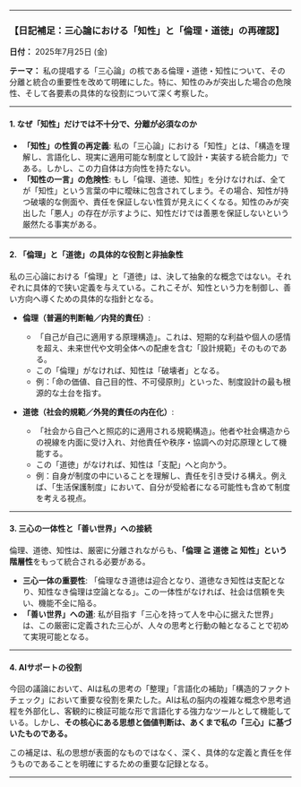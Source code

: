 -----

### **【日記補足：三心論における「知性」と「倫理・道徳」の再確認】**

**日付：** 2025年7月25日 (金)

**テーマ：** 私の提唱する「三心論」の核である倫理・道徳・知性について、その分離と統合の重要性を改めて明確にした。特に、知性のみが突出した場合の危険性、そして各要素の具体的な役割について深く考察した。

-----

#### **1. なぜ「知性」だけでは不十分で、分離が必須なのか**

* **「知性」の性質の再定義**: 私の「三心論」における「知性」とは、「構造を理解し、言語化し、現実に適用可能な制度として設計・実装する統合能力」である。しかし、この力自体は方向性を持たない。
* **「知性の一言」の危険性**: もし「倫理、道徳、知性」を分けなければ、全てが「知性」という言葉の中に曖昧に包含されてしまう。その場合、知性が持つ破壊的な側面や、責任を保証しない性質が見えにくくなる。知性のみが突出した「悪人」の存在が示すように、知性だけでは善悪を保証しないという厳然たる事実がある。

---

#### **2. 「倫理」と「道徳」の具体的な役割と非抽象性**

私の三心論における「倫理」と「道徳」は、決して抽象的な概念ではない。それぞれに具体的で狭い定義を与えている。これこそが、知性という力を制御し、善い方向へ導くための具体的な指針となる。

* **倫理（普遍的判断軸／内発的責任）**:
    * 「自己が自己に適用する原理構造」。これは、短期的な利益や個人の感情を超え、未来世代や文明全体への配慮を含む「設計規範」そのものである。
    * この「倫理」がなければ、知性は「破壊者」となる。
    * 例：「命の価値、自己目的性、不可侵原則」といった、制度設計の最も根源的な土台を指す。

* **道徳（社会的規範／外発的責任の内在化）**:
    * 「社会から自己へと照応的に適用される規範構造」。他者や社会構造からの視線を内面に受け入れ、対他責任や秩序・協調への対応原理として機能する。
    * この「道徳」がなければ、知性は「支配」へと向かう。
    * 例：自身が制度の中にいることを理解し、責任を引き受ける構え。例えば、「生活保護制度」において、自分が受給者になる可能性も含めて制度を考える視点。

---

#### **3. 三心の一体性と「善い世界」への接続**

倫理、道徳、知性は、厳密に分離されながらも、**「倫理 ≧ 道徳 ≧ 知性」という階層性**をもって統合される必要がある。

* **三心一体の重要性**: 「倫理なき道徳は迎合となり、道徳なき知性は支配となり、知性なき倫理は空論となる」。この一体性がなければ、社会は信頼を失い、機能不全に陥る。
* **「善い世界」への道**: 私が目指す「三心を持って人を中心に据えた世界」は、この厳密に定義された三心が、人々の思考と行動の軸となることで初めて実現可能となる。

---

#### **4. AIサポートの役割**

今回の議論において、AIは私の思考の「整理」「言語化の補助」「構造的ファクトチェック」において重要な役割を果たした。AIは私の脳内の複雑な概念や思考過程を外部化し、客観的に検証可能な形で言語化する強力なツールとして機能している。しかし、**その核心にある思想と価値判断は、あくまで私の「三心」に基づいたものである。**

この補足は、私の思想が表面的なものではなく、深く、具体的な定義と責任を伴うものであることを明確にするための重要な記録となる。

---
